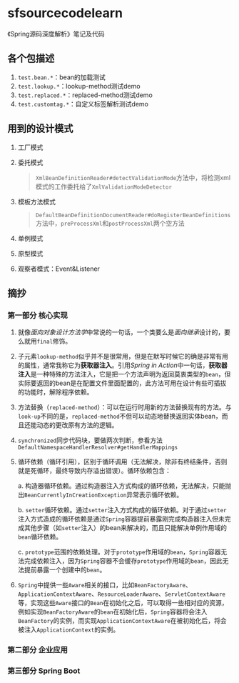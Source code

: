 # sfsourcecodelearn
《Spring源码深度解析》笔记及代码
## 各个包描述
1. `test.bean.*`：bean的加载测试
2. `test.lookup.*`：lookup-method测试demo
3. `test.replaced.*`：replaced-method测试demo
4. `test.customtag.*`：自定义标签解析测试demo

## 用到的设计模式
1. 工厂模式

2. 委托模式
    
    > `XmlBeanDefinitionReader#detectValidationMode`方法中，将检测xml模式的工作委托给了`XmlValidationModeDetector`
    
3. 模板方法模式
    > `DefaultBeanDefinitionDocumentReader#doRegisterBeanDefinitions`方法中，`preProcessXml`和`postProcessXml`两个空方法
 
4. 单例模式
5. 原型模式
6. 观察者模式：Event&Listener


## 摘抄
### 第一部分 核心实现
1. 就像*面向对象设计方法学*中常说的一句话，一个类要么是*面向继承*设计的，要么就用`final`修饰。
2. 子元素`lookup-method`似乎并不是很常用，但是在默写时候它的确是非常有用的属性，通常我称它为**获取器注入**。引用*Spring in Action*中一句话，**获取器注入**是一种特殊的方法注入，它是把一个方法声明为返回莫衷类型的`bean`，但实际要返回的bean是在配置文件里面配置的，此方法可用在设计有些可插拔的功能时，解除程序依赖。
3. 方法替换（`replaced-method`）：可以在运行时用新的方法替换现有的方法。与`look-up`不同的是，`replaced-method`不但可以动态地替换返回实体bean，而且还能动态的更改原有方法的逻辑。
4. `synchronized`同步代码块，要做两次判断，参看方法`DefaultNamespaceHandlerResolver#getHandlerMappings`
5. 循环依赖（循环引用），区别于循环调用（无法解决，除非有终结条件，否则就是死循环，最终导致内存溢出错误）。循环依赖包含：
   
   a. 构造器循环依赖。通过构造器注入方式构成的循环依赖，无法解决，只能抛出`BeanCurrentlyInCreationException`异常表示循环依赖。
   
   b. `setter`循环依赖。通过`setter`注入方式构成的循环依赖。对于通过`setter`注入方式造成的循环依赖是通过`Spring`容器提前暴露刚完成构造器注入但未完成其他步骤（如`setter`注入）的bean来解决的，而且只能解决单例作用域的`bean`循环依赖。
   
   c. `prototype`范围的依赖处理。对于`prototype`作用域的`bean`，`Spring`容器无法完成依赖注入，因为`Spring`容器不会缓存`prototype`作用域的`bean`，因此无法提前暴露一个创建中的`bean`。
6. `Spring`中提供一些`Aware`相关的接口，比如`BeanFactoryAware`、`ApplicationContextAware`、`ResourceLoaderAware`、`ServletContextAware`等，实现这些`Aware`接口的`Bean`在初始化之后，可以取得一些相对应的资源，例如实现`BeanFactoryAware`的`bean`在初始化后，`Spring`容器将会注入`BeanFactory`的实例，而实现`ApplicationContextAware`在被初始化后，将会被注入`ApplicationContext`的实例。

### 第二部分 企业应用
### 第三部分 Spring Boot